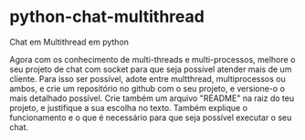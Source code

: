 # python-chat-multithread
Chat em Multithread em python


Agora com os conhecimento de multi-threads e multi-processos, melhore o seu projeto de chat com socket para que 
seja possível atender mais de um cliente. Para isso ser possível, adote entre multthread, multiprocessos ou ambos, 
e crie um repositório no github com o seu projeto, e versione-o o mais detalhado possível. 
Crie também um arquivo "README" na raiz do teu projeto, e justifique a sua escolha no texto. 
Também explique o funcionamento e o que é necessário para que seja possível executar o seu chat.
